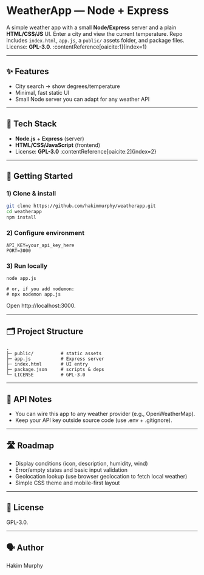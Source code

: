 # WeatherApp — Node + Express

A simple weather app with a small **Node/Express** server and a plain **HTML/CSS/JS** UI. Enter a city and view the current temperature. Repo includes `index.html`, `app.js`, a `public/` assets folder, and package files. License: **GPL-3.0**. :contentReference[oaicite:1]{index=1}

---

## ✨ Features
- City search → show degrees/temperature
- Minimal, fast static UI
- Small Node server you can adapt for any weather API

---

## 🧰 Tech Stack
- **Node.js** + **Express** (server)
- **HTML/CSS/JavaScript** (frontend)
- License: **GPL-3.0** :contentReference[oaicite:2]{index=2}

---

## 🚀 Getting Started

### 1) Clone & install
```bash
git clone https://github.com/hakimmurphy/weatherapp.git
cd weatherapp
npm install
```

### 2) Configure environment
```
API_KEY=your_api_key_here
PORT=3000
```

### 3) Run locally
``` # with Node
node app.js

# or, if you add nodemon:
# npx nodemon app.js
```
Open http://localhost:3000.

---

## 🗂️ Project Structure
```
.
├─ public/          # static assets
├─ app.js           # Express server
├─ index.html       # UI entry
├─ package.json     # scripts & deps
└─ LICENSE          # GPL-3.0
```

---

## 🔗 API Notes
- You can wire this app to any weather provider (e.g., OpenWeatherMap).
- Keep your API key outside source code (use .env + .gitignore).

--- 

## 🛣️ Roadmap
- Display conditions (icon, description, humidity, wind)
- Error/empty states and basic input validation
- Geolocation lookup (use browser geolocation to fetch local weather)
- Simple CSS theme and mobile-first layout

---

## 📄 License
GPL-3.0.

---

## 🗣️ Author
Hakim Murphy
